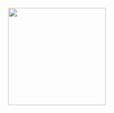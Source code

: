 <p align="center">
<img width="200" height="200" src="https://gurzu.com/img/gurzu/gurzu-one-line.svg">
</p>
